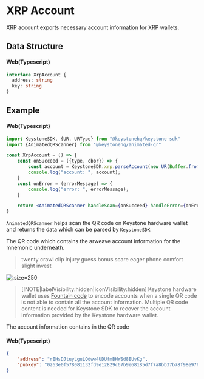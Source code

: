 # XRP Account

XRP account exports necessary account information for XRP wallets.

## Data Structure

<!-- tabs:start -->

#### **Web(Typescript)**

```typescript
interface XrpAccount {
  address: string
  key: string
}
```
<!-- tabs:end -->


## Example

<!-- tabs:start -->

#### **Web(Typescript)**

```jsx
import KeystoneSDK, {UR, URType} from "@keystonehq/keystone-sdk"
import {AnimatedQRScanner} from "@keystonehq/animated-qr"

const XrpAccount = () => {
    const onSucceed = ({type, cbor}) => {
        const account = KeystoneSDK.xrp.parseAccount(new UR(Buffer.from(cbor, "hex"), type))
        console.log("account: ", account);
    }
    const onError = (errorMessage) => {
        console.log("error: ", errorMessage);
    }

    return <AnimatedQRScanner handleScan={onSucceed} handleError={onError} urTypes={[URType.XrpAccount]} />
}
```

`AnimatedQRScanner` helps scan the QR code on Keystone hardware wallet and returns the data which can be parsed by `KeystoneSDK`.

<!-- tabs:end -->

The QR code which contains the arweave account information for the mnemonic underneath.

> twenty crawl clip injury guess bonus scare eager phone comfort slight invest

![](/_media/connect-xrp-account.png ':size=250')

> [!NOTE|labelVisibility:hidden|iconVisibility:hidden]
> Keystone hardware wallet uses [Fountain code](https://en.wikipedia.org/wiki/Fountain_code) to encode accounts when
> a single QR code is not able to contain all the account information. Multiple QR code content is needed for Keystone SDK
> to recover the account information provided by the Keystone hardware wallet.


The account information contains in the QR code

<!-- tabs:start -->

#### **Web(Typescript)**

```json
{
    "address": "rEHsDJtuyLguLQdww4UDUfmBHWSd8EUvKg",
    "pubkey": "0263e0f578081132fd9e12829c67b9e68185d7f7a8bb37b78f98e976c3d9d163e6"
}
```
<!-- tabs:end -->
